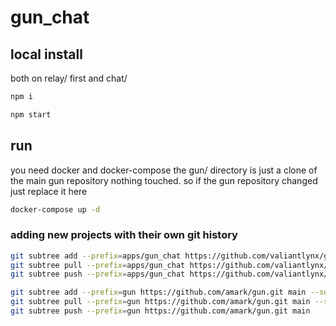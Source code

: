 # gun_chat
## local install 
both on relay/ first and chat/
```bash
npm i
```

```bash
npm start
```

## run
you need docker and docker-compose
the gun/ directory is just a clone of the main gun repository nothing touched. so if the gun repository changed just replace it here

```bash
docker-compose up -d
```

### adding new projects with their own git history
```sh
git subtree add --prefix=apps/gun_chat https://github.com/valiantlynx/gun_chat.git main --squash
git subtree pull --prefix=apps/gun_chat https://github.com/valiantlynx/gun_chat.git main --squash
git subtree push --prefix=apps/gun_chat https://github.com/valiantlynx/gun_chat.git main

git subtree add --prefix=gun https://github.com/amark/gun.git main --squash
git subtree pull --prefix=gun https://github.com/amark/gun.git main --squash
git subtree push --prefix=gun https://github.com/amark/gun.git main
```
